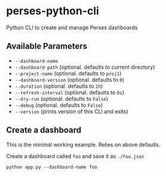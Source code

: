 # perses-python-cli
Python CLI to create and manage Perses dashboards

## Available Parameters

- `--dashboard-name`
- `--dashboard-path` (optional. defaults to current directory)
- `--project-name` (optional. defaults to `proj1`)
- `--dashboard-version` (optional. defaults to `0`)
- `--duration` (optional. defaults to `1h`)
- `--refresh-interval` (optional. defaults to `0s`)
- `--dry-run` (optional. defaults to `False`)
- `--debug` (optional. defaults to `False`)
- `--version` (prints version of this CLI and exits)

## Create a dashboard

This is the minimal working example. Relies on above defaults.

Create a dashboard called `foo` and save it as `./foo.json`

```
python app.py --dashboard-name foo
```
